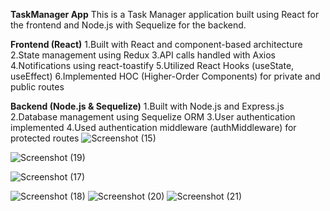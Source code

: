 **TaskManager App**
This is a Task Manager application built using React for the frontend and Node.js with Sequelize for the backend.

**Frontend (React)**
1.Built with React and component-based architecture
2.State management using Redux
3.API calls handled with Axios
4.Notifications using react-toastify
5.Utilized React Hooks (useState, useEffect)
6.Implemented HOC (Higher-Order Components) for private and public routes

**Backend (Node.js & Sequelize)**
1.Built with Node.js and Express.js
2.Database management using Sequelize ORM
3.User authentication implemented
4.Used authentication middleware (authMiddleware) for protected routes
![Screenshot (15)](https://github.com/user-attachments/assets/7a5be93d-1808-479b-a70b-619805360462)

![Screenshot (19)](https://github.com/user-attachments/assets/0dababc5-e558-4f6d-9489-f68c65e155af)


![Screenshot (17)](https://github.com/user-attachments/assets/060ccc3f-758e-4b6c-9dd9-9ad64535bf6c)


![Screenshot (18)](https://github.com/user-attachments/assets/f614ed3b-7bd8-4072-b7db-f420808921da)
![Screenshot (20)](https://github.com/user-attachments/assets/36b79a3f-91bf-4b19-808b-7bf8a1082be6)
![Screenshot (21)](https://github.com/user-attachments/assets/05e5ec5e-67e8-448c-b191-1aa96d5b6a19)


